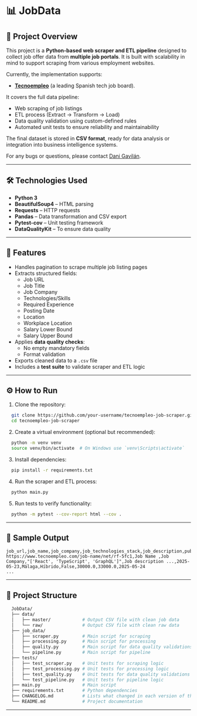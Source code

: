 # 📊 JobData

## 🚀 Project Overview

This project is a **Python-based web scraper and ETL pipeline** designed to collect job offer data from **multiple job portals**. It is built with scalability in mind to support scraping from various employment websites. 

Currently, the implementation supports:
- **[Tecnoempleo](https://www.tecnoempleo.com)** (a leading Spanish tech job board).

It covers the full data pipeline:

- Web scraping of job listings
- ETL process (Extract → Transform → Load)
- Data quality validation using custom-defined rules
- Automated unit tests to ensure reliability and maintainability

The final dataset is stored in **CSV format**, ready for data analysis or integration into business intelligence systems.

For any bugs or questions, please contact [Dani Gavilán](mailto:danigavipedro96@gmail.com).

---

## 🛠️ Technologies Used

- **Python 3**
- **BeautifulSoup4** – HTML parsing
- **Requests** – HTTP requests
- **Pandas** – Data transformation and CSV export
- **Pytest-cov** – Unit testing framework
- **DataQualityKit** – To ensure data quality

---

## 🧠 Features

- Handles pagination to scrape multiple job listing pages
- Extracts structured fields:
  - Job URL
  - Job Title
  - Job Company
  - Technologies/Skills
  - Required Experience
  - Posting Date
  - Location
  - Workplace Location
  - Salary Lower Bound
  - Salary Upper Bound
- Applies **data quality checks**:
  - No empty mandatory fields
  - Format validation
- Exports cleaned data to a `.csv` file
- Includes a **test suite** to validate scraper and ETL logic

---

## ⚙️ How to Run

1. Clone the repository:

```bash
  git clone https://github.com/your-username/tecnoempleo-job-scraper.git
  cd tecnoempleo-job-scraper
```

2. Create a virtual environment (optional but recommended):

```bash
  python -m venv venv
  source venv/bin/activate  # On Windows use `venv\Scripts\activate`
```

3. Install dependencies:
```bash
  pip install -r requirements.txt
```

4. Run the scraper and ETL process:
```bash
  python main.py
```

5. Run tests to verify functionality:

```bash
  python -m pytest --cov-report html --cov .
```

---

## 📁 Sample Output

```csv
job_url,job_name,job_company,job_technologies_stack,job_description,publication_date,city,workplace_location,has_been_updated,salary_lower_bound,salary_upper_bound,cutoff_date
https://www.tecnoempleo.com/job-name/net/rf-5fc1,Job Name ,Job Company,"['React', 'TypeScript', 'GraphQL']",Job description ...,2025-05-23,Málaga,Híbrido,False,30000.0,33000.0,2025-05-24
...
```
---


## 📂 Project Structure

```bash
  JobData/
  ├── data/
  │   ├── master/            # Output CSV file with clean job data
  │   └── raw/               # Output CSV file with clean raw data
  ├── job_data/
  │   ├── scraper.py         # Main script for scraping
  │   ├── processing.py      # Main script for processing
  │   ├── quality.py         # Main script for data quality validations
  │   └── pipeline.py        # Main script for pipeline
  ├── tests/
  │   ├── test_scraper.py    # Unit tests for scraping logic
  │   ├── test_processing.py # Unit tests for processing logic
  │   ├── test_quality.py    # Unit tests for data quality validations logic
  │   └── test_pipeline.py   # Unit tests for pipeline logic
  ├── main.py                # Main script
  ├── requirements.txt       # Python dependencies
  ├── CHANGELOG.md           # Lists what changed in each version of the project
  └── README.md              # Project documentation
```

---